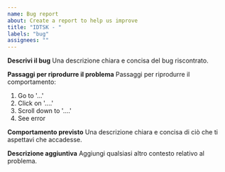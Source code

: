 ```yaml
---
name: Bug report
about: Create a report to help us improve
title: "IDTSK - "
labels: "bug"
assignees: ""
---
```


**Descrivi il bug**
Una descrizione chiara e concisa del bug riscontrato.

**Passaggi per riprodurre il problema**
Passaggi per riprodurre il comportamento:

1. Go to '...'
2. Click on '....'
3. Scroll down to '....'
4. See error

**Comportamento previsto**
Una descrizione chiara e concisa di ciò che ti aspettavi che accadesse.

**Descrizione aggiuntiva**
Aggiungi qualsiasi altro contesto relativo al problema.
